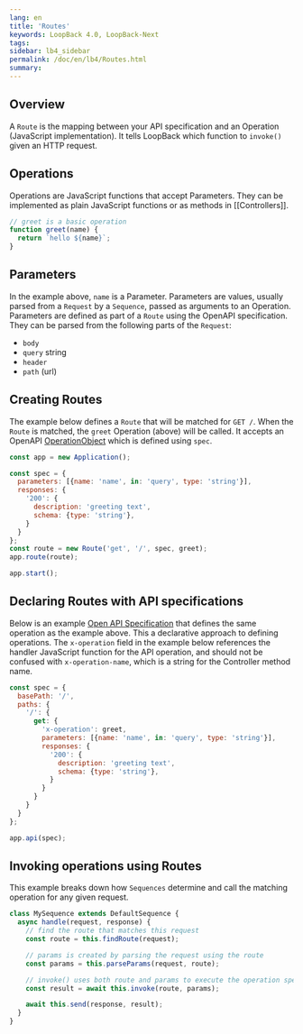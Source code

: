 ```yaml
---
lang: en
title: 'Routes'
keywords: LoopBack 4.0, LoopBack-Next
tags:
sidebar: lb4_sidebar
permalink: /doc/en/lb4/Routes.html
summary:
---
```


## Overview

A `Route` is the mapping between your API specification and an Operation (JavaScript implementation). It tells LoopBack which function to `invoke()` given an HTTP request.

## Operations

Operations are JavaScript functions that accept Parameters. They can be implemented as plain JavaScript functions or as methods in [[Controllers]].

```js
// greet is a basic operation
function greet(name) {
  return `hello ${name}`;
}
```

## Parameters

In the example above, `name` is a Parameter. Parameters are values, usually parsed from a `Request` by a `Sequence`, passed as arguments to an Operation. Parameters are defined as part of a `Route` using the OpenAPI specification. They can be parsed from the following parts of the `Request`:

 - `body`
 - `query` string
 - `header`
 - `path` (url)

## Creating Routes

The example below defines a `Route` that will be matched for `GET /`. When the `Route` is matched, the `greet` Operation (above) will be called. It accepts an OpenAPI [OperationObject](https://github.com/OAI/OpenAPI-Specification/blob/0e51e2a1b2d668f434e44e5818a0cdad1be090b4/versions/2.0.md#operationObject) which is defined using `spec`.

```js
const app = new Application();

const spec = {
  parameters: [{name: 'name', in: 'query', type: 'string'}],
  responses: {
    '200': {
      description: 'greeting text',
      schema: {type: 'string'},
    }
  }
};
const route = new Route('get', '/', spec, greet);
app.route(route);

app.start();
```

## Declaring Routes with API specifications

Below is an example [Open API Specification](https://github.com/OAI/OpenAPI-Specification/blob/master/versions/2.0.md#swagger-object) that defines the same operation as the example above. This a declarative approach to defining operations. The `x-operation` field in the example below references the handler JavaScript function for the API operation, and should not be confused with `x-operation-name`, which is a string for the Controller method name.

```js
const spec = {
  basePath: '/',
  paths: {
    '/': {
      get: {
        'x-operation': greet,
        parameters: [{name: 'name', in: 'query', type: 'string'}],
        responses: {
          '200': {
            description: 'greeting text',
            schema: {type: 'string'},
          }
        }
      }
    }
  }
};

app.api(spec);
```

## Invoking operations using Routes

This example breaks down how `Sequences` determine and call the matching operation for any given request.

```js
class MySequence extends DefaultSequence {
  async handle(request, response) {
    // find the route that matches this request
    const route = this.findRoute(request);

    // params is created by parsing the request using the route
    const params = this.parseParams(request, route);

    // invoke() uses both route and params to execute the operation specified by the route
    const result = await this.invoke(route, params);

    await this.send(response, result);
  }
}
```
